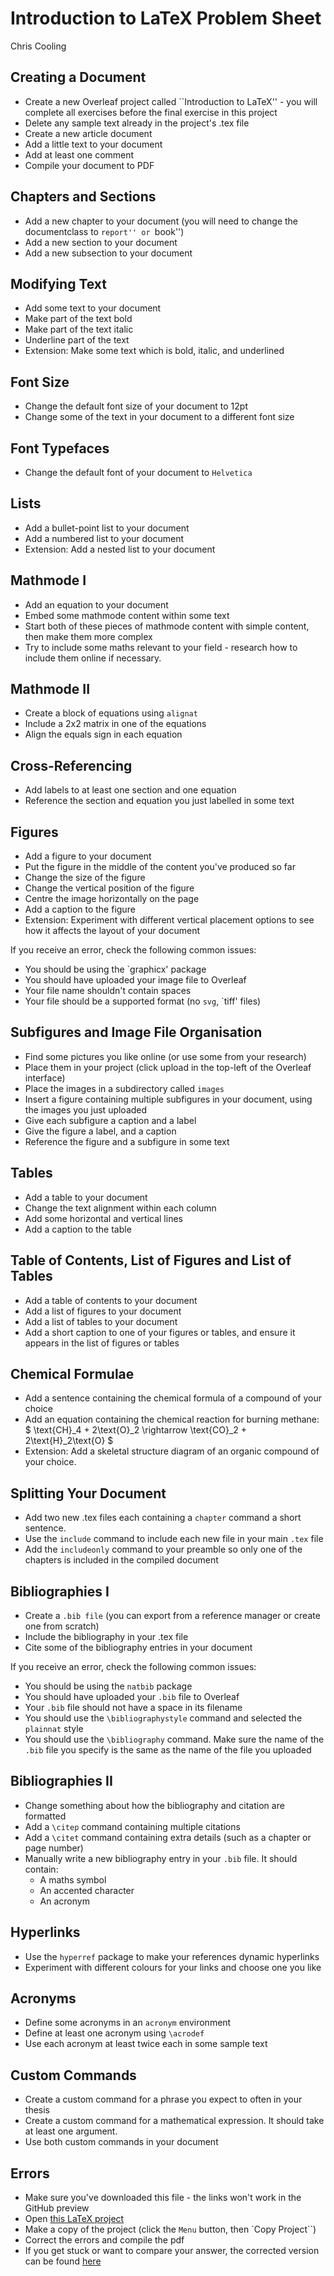 # Introduction to LaTeX Problem Sheet
Chris Cooling

## Creating a Document
* Create a new Overleaf project called ``Introduction to LaTeX'' - you will complete all exercises before the final exercise in this project
* Delete any sample text already in the project's .tex file
* Create a new article document
* Add a little text to your document
* Add at least one comment
* Compile your document to PDF

## Chapters and Sections

* Add a new chapter to your document (you will need to change the documentclass to ``report'' or ``book'')
* Add a new section to your document
* Add a new subsection to your document


## Modifying Text

* Add some text to your document
* Make part of the text bold
* Make part of the text italic
* Underline part of the text
* Extension: Make some text which is bold, italic, and underlined

## Font Size

* Change the default font size of your document to 12pt
* Change some of the text in your document to a different font size

## Font Typefaces

* Change the default font of your document to ```Helvetica```

## Lists

* Add a bullet-point list to your document
* Add a numbered list to your document
* Extension: Add a nested list to your document


## Mathmode I

* Add an equation to your document
* Embed some mathmode content within some text
* Start both of these pieces of mathmode content with simple content, then make them more complex
* Try to include some maths relevant to your field - research how to include them online if necessary.

## Mathmode II

* Create a block of equations using `alignat`
* Include a 2x2 matrix in one of the equations
* Align the equals sign in each equation

## Cross-Referencing

* Add labels to at least one section and one equation
* Reference the section and equation you just labelled in some text

## Figures

* Add a figure to your document
* Put the figure in the middle of the content you've produced so far
* Change the size of the figure
* Change the vertical position of the figure
* Centre the image horizontally on the page
* Add a caption to the figure
* Extension: Experiment with different vertical placement options to see how it affects the layout of your document


If you receive an error, check the following common issues:


* You should be using the `graphicx' package
* You should have uploaded your image file to Overleaf
* Your file name shouldn't contain spaces
* Your file should be a supported format (no `svg`, `tiff' files)

## Subfigures and Image File Organisation
* Find some pictures you like online (or use some from your research)
* Place them in your project (click upload in the top-left of the Overleaf interface)
* Place the images in a subdirectory called `images`
* Insert a figure containing multiple subfigures in your document, using the images you just uploaded
* Give each subfigure a caption and a label
* Give the figure a label, and a caption
* Reference the figure and a subfigure in some text


## Tables

* Add a table to your document
* Change the text alignment within each column
* Add some horizontal and vertical lines
* Add a caption to the table


## Table of Contents, List of Figures and List of Tables
* Add a table of contents to your document
* Add a list of figures to your document
* Add a list of tables to your document
* Add a short caption to one of your figures or tables, and ensure it appears in the list of figures or tables

## Chemical Formulae

* Add a sentence containing the chemical formula of a compound of your choice
* Add an equation containing the chemical reaction for burning methane: 
  $ \text{CH}_4 + 2\text{O}_2 \rightarrow \text{CO}_2 + 2\text{H}_2\text{O} $
* Extension: Add a skeletal structure diagram of an organic compound of your choice.

## Splitting Your Document

* Add two new .tex files each containing a `chapter` command a short sentence. 
* Use the `include` command to include each new file in your main `.tex` file
* Add the `includeonly` command to your preamble so only one of the chapters is included in the compiled document

## Bibliographies I

* Create a `.bib file` (you can export from a reference manager or create one from scratch)
* Include the bibliography in your .tex file
* Cite some of the bibliography entries in your document


If you receive an error, check the following common issues:


* You should be using the `natbib` package
* You should have uploaded your `.bib` file to Overleaf
* Your `.bib` file should not have a space in its filename
* You should use the `\bibliographystyle` command and selected the `plainnat` style
* You should use the `\bibliography` command. Make sure the name of the `.bib` file you specify is the same as the name of the file you uploaded

## Bibliographies II

* Change something about how the bibliography and citation are formatted
* Add a `\citep` command containing multiple citations
* Add a `\citet` command containing extra details (such as a chapter or page number)
* Manually write a new bibliography entry in your `.bib` file. It should contain:
    * A maths symbol
    * An accented character
    * An acronym

## Hyperlinks

* Use the `hyperref` package to make your references dynamic hyperlinks
* Experiment with different colours for your links and choose one you like

## Acronyms

* Define some acronyms in an `acronym` environment
* Define at least one acronym using `\acrodef`
* Use each acronym at least twice each in some sample text

## Custom Commands

* Create a custom command for a phrase you expect to often in your thesis
* Create a custom command for a mathematical expression. It should take at least one argument.
* Use both custom commands in your document

## Errors

* Make sure you've downloaded this file - the links won't work in the GitHub preview
* Open [this LaTeX project](https://www.overleaf.com/read/gnzphcnqgfvf)
* Make a copy of the project (click the `Menu` button, then `Copy Project``)
* Correct the errors and compile the pdf
* If you get stuck or want to compare your answer, the corrected version can be found [here](https://www.overleaf.com/read/zsmyvxvdcvfr)
